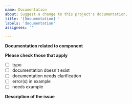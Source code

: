 ```yaml
---
name: Documentation
about: Suggest a change to this project's documentation.
title: '[Documentation] '
labels: 'documentation'
assignees: ''

---
```


**Documentation related to component**
<!-- Type name of component here (e.g. "Contribute", or "Logging" ) -->

**Please check those that apply**

- [ ] typo
- [ ] documentation doesn't exist
- [ ] documentation needs clarification
- [ ] error(s) in example
- [ ] needs example

**Description of the issue**
<!-- Describe the issue in detail here -->
